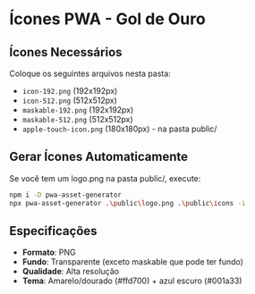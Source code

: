 # Ícones PWA - Gol de Ouro

## Ícones Necessários

Coloque os seguintes arquivos nesta pasta:

- `icon-192.png` (192x192px)
- `icon-512.png` (512x512px) 
- `maskable-192.png` (192x192px)
- `maskable-512.png` (512x512px)
- `apple-touch-icon.png` (180x180px) - na pasta public/

## Gerar Ícones Automaticamente

Se você tem um logo.png na pasta public/, execute:

```bash
npm i -D pwa-asset-generator
npx pwa-asset-generator .\public\logo.png .\public\icons -i
```

## Especificações

- **Formato**: PNG
- **Fundo**: Transparente (exceto maskable que pode ter fundo)
- **Qualidade**: Alta resolução
- **Tema**: Amarelo/dourado (#ffd700) + azul escuro (#001a33)
